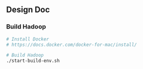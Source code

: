 ## Design Doc

### Build Hadoop

```bash
# Install Docker
# https://docs.docker.com/docker-for-mac/install/

# Build Hadoop
./start-build-env.sh
```